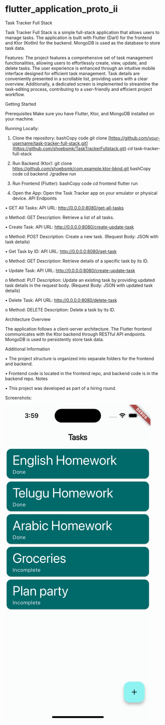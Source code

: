 # flutter_application_proto_ii

Task Tracker Full Stack

Task Tracker Full Stack is a simple full-stack application that allows users to manage tasks. The application is built with Flutter (Dart) for the frontend and Ktor (Kotlin) for the backend. MongoDB is used as the database to store task data.

Features:
The project features a comprehensive set of task management functionalities, allowing users to effortlessly create, view, update, and delete tasks. 
The user experience is enhanced through an intuitive mobile interface designed for efficient task management. 
Task details are conveniently presented in a scrollable list, providing users with a clear overview. 
Additionally, a dedicated screen is implemented to streamline the task-editing process, contributing to a user-friendly and efficient project workflow.




Getting Started

Prerequisites
Make sure you have Flutter, Ktor, and MongoDB installed on your machine.

Running Locally:

1.	Clone the repository:
bashCopy code
git clone [https://github.com/your-username/task-tracker-full-stack.git](https://github.com/shoebsmk/TaskTrackerFullstack.git) cd task-tracker-full-stack

3.	Run Backend (Ktor):
git clone https://github.com/shoebsmk/com.example.ktor-bknd.git
bashCopy code
cd backend ./gradlew run

5.	Run Frontend (Flutter):
bashCopy code
cd frontend flutter run

7.	Open the App:
Open the Task Tracker app on your emulator or physical device.
API Endpoints

•	GET All Tasks:
API URL: http://0.0.0.0:8080/get-all-tasks

o	Method: GET
Description: Retrieve a list of all tasks.

•	Create Task:
API URL: http://0.0.0.0:8080/create-update-task

o	Method: POST
Description: Create a new task. (Request Body: JSON with task details)

•	Get Task by ID:
API URL: http://0.0.0.0:8080/get-task

o	Method: GET
Description: Retrieve details of a specific task by its ID.

•	Update Task:
API URL: http://0.0.0.0:8080/create-update-task

o	Method: PUT
Description: Update an existing task by providing updated task details in the request body. (Request Body: JSON with updated task details)

•	Delete Task:
API URL: http://0.0.0.0:8080/delete-task

o	Method: DELETE
Description: Delete a task by its ID.

Architecture Overview

The application follows a client-server architecture. The Flutter frontend communicates with the Ktor backend through RESTful API endpoints. MongoDB is used to persistently store task data.

Additional Information

•	The project structure is organized into separate folders for the frontend and backend.

•	Frontend code is located in the frontend repo, and backend code is in the backend repo.
Notes

•	This project was developed as part of a hiring round.


Screenshots:

![Task Tracker App](screenshots/Main_Tasks_View.png)




